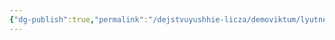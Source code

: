 ```yaml
---
{"dg-publish":true,"permalink":"/dejstvuyushhie-licza/demoviktum/lyutnessa-belym-kvadratom/","dgPassFrontmatter":true}
---
```



